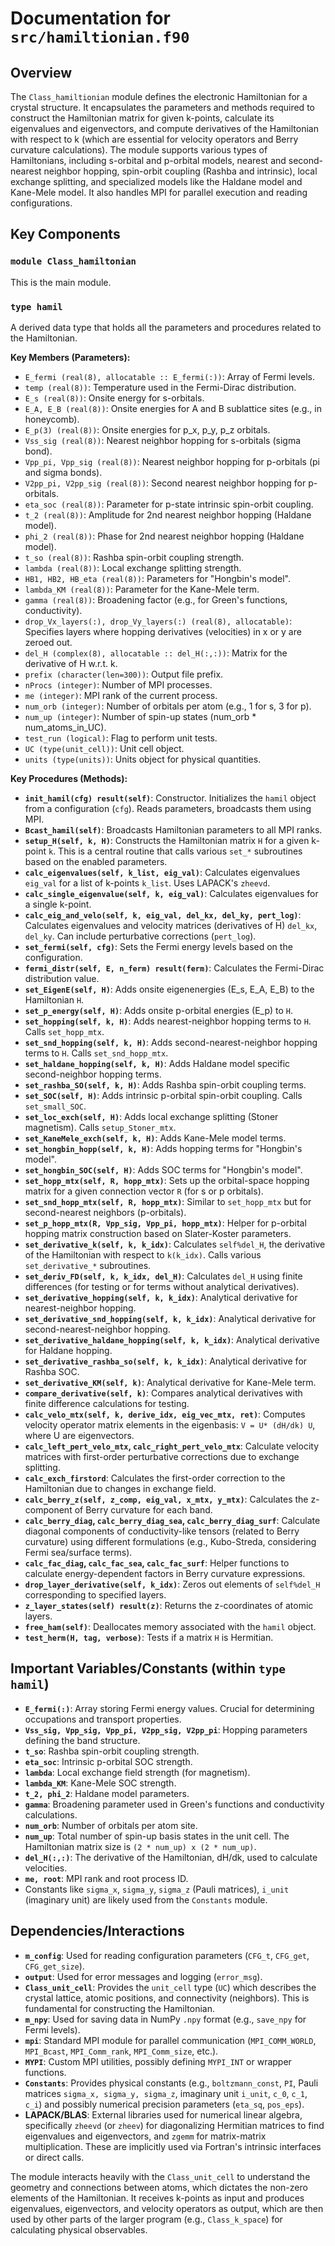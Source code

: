 # Documentation for `src/hamiltionian.f90`

## Overview

The `Class_hamiltionian` module defines the electronic Hamiltonian for a crystal structure. It encapsulates the parameters and methods required to construct the Hamiltonian matrix for given k-points, calculate its eigenvalues and eigenvectors, and compute derivatives of the Hamiltonian with respect to k (which are essential for velocity operators and Berry curvature calculations). The module supports various types of Hamiltonians, including s-orbital and p-orbital models, nearest and second-nearest neighbor hopping, spin-orbit coupling (Rashba and intrinsic), local exchange splitting, and specialized models like the Haldane model and Kane-Mele model. It also handles MPI for parallel execution and reading configurations.

## Key Components

### `module Class_hamiltonian`

This is the main module.

### `type hamil`

A derived data type that holds all the parameters and procedures related to the Hamiltonian.

**Key Members (Parameters):**

-   `E_fermi (real(8), allocatable :: E_fermi(:))`: Array of Fermi levels.
-   `temp (real(8))`: Temperature used in the Fermi-Dirac distribution.
-   `E_s (real(8))`: Onsite energy for s-orbitals.
-   `E_A, E_B (real(8))`: Onsite energies for A and B sublattice sites (e.g., in honeycomb).
-   `E_p(3) (real(8))`: Onsite energies for p_x, p_y, p_z orbitals.
-   `Vss_sig (real(8))`: Nearest neighbor hopping for s-orbitals (sigma bond).
-   `Vpp_pi, Vpp_sig (real(8))`: Nearest neighbor hopping for p-orbitals (pi and sigma bonds).
-   `V2pp_pi, V2pp_sig (real(8))`: Second nearest neighbor hopping for p-orbitals.
-   `eta_soc (real(8))`: Parameter for p-state intrinsic spin-orbit coupling.
-   `t_2 (real(8))`: Amplitude for 2nd nearest neighbor hopping (Haldane model).
-   `phi_2 (real(8))`: Phase for 2nd nearest neighbor hopping (Haldane model).
-   `t_so (real(8))`: Rashba spin-orbit coupling strength.
-   `lambda (real(8))`: Local exchange splitting strength.
-   `HB1, HB2, HB_eta (real(8))`: Parameters for "Hongbin's model".
-   `lambda_KM (real(8))`: Parameter for the Kane-Mele term.
-   `gamma (real(8))`: Broadening factor (e.g., for Green's functions, conductivity).
-   `drop_Vx_layers(:), drop_Vy_layers(:) (real(8), allocatable)`: Specifies layers where hopping derivatives (velocities) in x or y are zeroed out.
-   `del_H (complex(8), allocatable :: del_H(:,:))`: Matrix for the derivative of H w.r.t. k.
-   `prefix (character(len=300))`: Output file prefix.
-   `nProcs (integer)`: Number of MPI processes.
-   `me (integer)`: MPI rank of the current process.
-   `num_orb (integer)`: Number of orbitals per atom (e.g., 1 for s, 3 for p).
-   `num_up (integer)`: Number of spin-up states (num_orb * num_atoms_in_UC).
-   `test_run (logical)`: Flag to perform unit tests.
-   `UC (type(unit_cell))`: Unit cell object.
-   `units (type(units))`: Units object for physical quantities.

**Key Procedures (Methods):**

-   **`init_hamil(cfg) result(self)`**: Constructor. Initializes the `hamil` object from a configuration (`cfg`). Reads parameters, broadcasts them using MPI.
-   **`Bcast_hamil(self)`**: Broadcasts Hamiltonian parameters to all MPI ranks.
-   **`setup_H(self, k, H)`**: Constructs the Hamiltonian matrix `H` for a given k-point `k`. This is a central routine that calls various `set_*` subroutines based on the enabled parameters.
-   **`calc_eigenvalues(self, k_list, eig_val)`**: Calculates eigenvalues `eig_val` for a list of k-points `k_list`. Uses LAPACK's `zheevd`.
-   **`calc_single_eigenvalue(self, k, eig_val)`**: Calculates eigenvalues for a single k-point.
-   **`calc_eig_and_velo(self, k, eig_val, del_kx, del_ky, pert_log)`**: Calculates eigenvalues and velocity matrices (derivatives of H) `del_kx`, `del_ky`. Can include perturbative corrections (`pert_log`).
-   **`set_fermi(self, cfg)`**: Sets the Fermi energy levels based on the configuration.
-   **`fermi_distr(self, E, n_ferm) result(ferm)`**: Calculates the Fermi-Dirac distribution value.
-   **`set_EigenE(self, H)`**: Adds onsite eigenenergies (E_s, E_A, E_B) to the Hamiltonian `H`.
-   **`set_p_energy(self, H)`**: Adds onsite p-orbital energies (E_p) to `H`.
-   **`set_hopping(self, k, H)`**: Adds nearest-neighbor hopping terms to `H`. Calls `set_hopp_mtx`.
-   **`set_snd_hopping(self, k, H)`**: Adds second-nearest-neighbor hopping terms to `H`. Calls `set_snd_hopp_mtx`.
-   **`set_haldane_hopping(self, k, H)`**: Adds Haldane model specific second-neighbor hopping terms.
-   **`set_rashba_SO(self, k, H)`**: Adds Rashba spin-orbit coupling terms.
-   **`set_SOC(self, H)`**: Adds intrinsic p-orbital spin-orbit coupling. Calls `set_small_SOC`.
-   **`set_loc_exch(self, H)`**: Adds local exchange splitting (Stoner magnetism). Calls `setup_Stoner_mtx`.
-   **`set_KaneMele_exch(self, k, H)`**: Adds Kane-Mele model terms.
-   **`set_hongbin_hopp(self, k, H)`**: Adds hopping terms for "Hongbin's model".
-   **`set_hongbin_SOC(self, H)`**: Adds SOC terms for "Hongbin's model".
-   **`set_hopp_mtx(self, R, hopp_mtx)`**: Sets up the orbital-space hopping matrix for a given connection vector `R` (for s or p orbitals).
-   **`set_snd_hopp_mtx(self, R, hopp_mtx)`**: Similar to `set_hopp_mtx` but for second-nearest neighbors (p-orbitals).
-   **`set_p_hopp_mtx(R, Vpp_sig, Vpp_pi, hopp_mtx)`**: Helper for p-orbital hopping matrix construction based on Slater-Koster parameters.
-   **`set_derivative_k(self, k, k_idx)`**: Calculates `self%del_H`, the derivative of the Hamiltonian with respect to `k(k_idx)`. Calls various `set_derivative_*` subroutines.
-   **`set_deriv_FD(self, k, k_idx, del_H)`**: Calculates `del_H` using finite differences (for testing or for terms without analytical derivatives).
-   **`set_derivative_hopping(self, k, k_idx)`**: Analytical derivative for nearest-neighbor hopping.
-   **`set_derivative_snd_hopping(self, k, k_idx)`**: Analytical derivative for second-nearest-neighbor hopping.
-   **`set_derivative_haldane_hopping(self, k, k_idx)`**: Analytical derivative for Haldane hopping.
-   **`set_derivative_rashba_so(self, k, k_idx)`**: Analytical derivative for Rashba SOC.
-   **`set_derivative_KM(self, k)`**: Analytical derivative for Kane-Mele term.
-   **`compare_derivative(self, k)`**: Compares analytical derivatives with finite difference calculations for testing.
-   **`calc_velo_mtx(self, k, derive_idx, eig_vec_mtx, ret)`**: Computes velocity operator matrix elements in the eigenbasis: `V = U* (dH/dk) U`, where U are eigenvectors.
-   **`calc_left_pert_velo_mtx`, `calc_right_pert_velo_mtx`**: Calculate velocity matrices with first-order perturbative corrections due to exchange splitting.
-   **`calc_exch_firstord`**: Calculates the first-order correction to the Hamiltonian due to changes in exchange field.
-   **`calc_berry_z(self, z_comp, eig_val, x_mtx, y_mtx)`**: Calculates the z-component of Berry curvature for each band.
-   **`calc_berry_diag`, `calc_berry_diag_sea`, `calc_berry_diag_surf`**: Calculate diagonal components of conductivity-like tensors (related to Berry curvature) using different formulations (e.g., Kubo-Streda, considering Fermi sea/surface terms).
-   **`calc_fac_diag`, `calc_fac_sea`, `calc_fac_surf`**: Helper functions to calculate energy-dependent factors in Berry curvature expressions.
-   **`drop_layer_derivative(self, k_idx)`**: Zeros out elements of `self%del_H` corresponding to specified layers.
-   **`z_layer_states(self) result(z)`**: Returns the z-coordinates of atomic layers.
-   **`free_ham(self)`**: Deallocates memory associated with the `hamil` object.
-   **`test_herm(H, tag, verbose)`**: Tests if a matrix `H` is Hermitian.

## Important Variables/Constants (within `type hamil`)

-   **`E_fermi(:)`**: Array storing Fermi energy values. Crucial for determining occupations and transport properties.
-   **`Vss_sig, Vpp_sig, Vpp_pi, V2pp_sig, V2pp_pi`**: Hopping parameters defining the band structure.
-   **`t_so`**: Rashba spin-orbit coupling strength.
-   **`eta_soc`**: Intrinsic p-orbital SOC strength.
-   **`lambda`**: Local exchange field strength (for magnetism).
-   **`lambda_KM`**: Kane-Mele SOC strength.
-   **`t_2, phi_2`**: Haldane model parameters.
-   **`gamma`**: Broadening parameter used in Green's functions and conductivity calculations.
-   **`num_orb`**: Number of orbitals per atom site.
-   **`num_up`**: Total number of spin-up basis states in the unit cell. The Hamiltonian matrix size is `(2 * num_up) x (2 * num_up)`.
-   **`del_H(:,:)`**: The derivative of the Hamiltonian, dH/dk, used to calculate velocities.
-   **`me, root`**: MPI rank and root process ID.
-   Constants like `sigma_x`, `sigma_y`, `sigma_z` (Pauli matrices), `i_unit` (imaginary unit) are likely used from the `Constants` module.

## Dependencies/Interactions

-   **`m_config`**: Used for reading configuration parameters (`CFG_t`, `CFG_get`, `CFG_get_size`).
-   **`output`**: Used for error messages and logging (`error_msg`).
-   **`Class_unit_cell`**: Provides the `unit_cell` type (`UC`) which describes the crystal lattice, atomic positions, and connectivity (neighbors). This is fundamental for constructing the Hamiltonian.
-   **`m_npy`**: Used for saving data in NumPy `.npy` format (e.g., `save_npy` for Fermi levels).
-   **`mpi`**: Standard MPI module for parallel communication (`MPI_COMM_WORLD`, `MPI_Bcast`, `MPI_Comm_rank`, `MPI_Comm_size`, etc.).
-   **`MYPI`**: Custom MPI utilities, possibly defining `MYPI_INT` or wrapper functions.
-   **`Constants`**: Provides physical constants (e.g., `boltzmann_const`, `PI`, Pauli matrices `sigma_x, sigma_y, sigma_z`, imaginary unit `i_unit`, `c_0`, `c_1`, `c_i`) and possibly numerical precision parameters (`eta_sq`, `pos_eps`).
-   **LAPACK/BLAS**: External libraries used for numerical linear algebra, specifically `zheevd` (or `zheev`) for diagonalizing Hermitian matrices to find eigenvalues and eigenvectors, and `zgemm` for matrix-matrix multiplication. These are implicitly used via Fortran's intrinsic interfaces or direct calls.

The module interacts heavily with the `Class_unit_cell` to understand the geometry and connections between atoms, which dictates the non-zero elements of the Hamiltonian. It receives k-points as input and produces eigenvalues, eigenvectors, and velocity operators as output, which are then used by other parts of the larger program (e.g., `Class_k_space`) for calculating physical observables.
